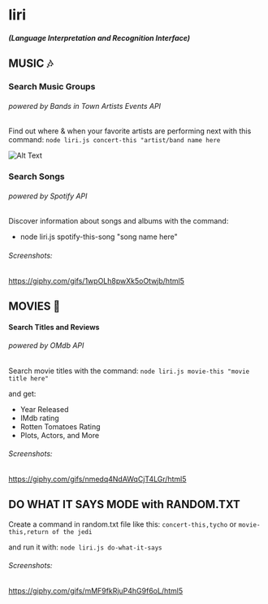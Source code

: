 # liri 
##### (Language Interpretation and Recognition Interface)

## MUSIC :notes:
### Search Music Groups 
###### powered by Bands in Town Artists Events API
Find out where & when your favorite artists are performing next with this command:
`node liri.js concert-this "artist/band name here`

![Alt Text](https://giphy.com/gifs/f9SiiMfOJTjI9kon52/html5)

### Search Songs 
###### powered by Spotify API
Discover information about songs and albums with the command:
* node liri.js spotify-this-song "song name here"

###### Screenshots:
https://giphy.com/gifs/1wpOLh8pwXk5oOtwjb/html5

## MOVIES :movie_camera:
#### Search Titles and Reviews 
###### powered by OMdb API
Search movie titles with the command:
`node liri.js movie-this "movie title here"`

and get:
* Year Released
* IMdb rating
* Rotten Tomatoes Rating
* Plots, Actors, and More

###### Screenshots:
https://giphy.com/gifs/nmedq4NdAWqCjT4LGr/html5

## DO WHAT IT SAYS MODE with RANDOM.TXT
Create a command in random.txt file like this:
`concert-this,tycho` or `movie-this,return of the jedi`

and run it with:
`node liri.js do-what-it-says`

###### Screenshots:
https://giphy.com/gifs/mMF9fkRjuP4hG9f6oL/html5